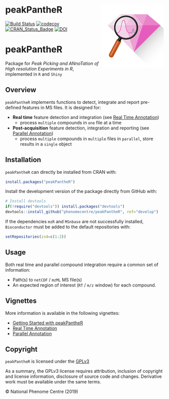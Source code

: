 
<!-- README.md is generated from README.Rmd. Please edit that file -->

# peakPantheR <img src="man/figures/peakPantheR-logo.png" align="right" />

[![Build
Status](https://travis-ci.org/phenomecentre/peakPantheR.svg?branch=develop)](https://travis-ci.org/phenomecentre/peakPantheR)
[![codecov](https://codecov.io/gh/phenomecentre/peakPantheR/branch/develop/graph/badge.svg)](https://codecov.io/gh/phenomecentre/peakPantheR/branch/develop)
[![CRAN\_Status\_Badge](http://www.r-pkg.org/badges/version/peakPantheR)](https://cran.r-project.org/package=peakPantheR)
[![DOI](https://zenodo.org/badge/116680214.svg)](https://zenodo.org/badge/latestdoi/116680214)

# peakPantheR

Package for *Peak Picking and ANnoTation of High resolution Experiments
in R*, implemented in `R` and `Shiny`

## Overview

`peakPantheR` implements functions to detect, integrate and report
pre-defined features in MS files. It is designed for:

  - **Real time** feature detection and integration (see [Real Time
    Annotation](http://htmlpreview.github.io/?https://github.com/phenomecentre/peakPantheR/blob/develop/doc/real-time-annotation.html))
      - process `multiple` compounds in `one` file at a time
  - **Post-acquisition** feature detection, integration and reporting
    (see [Parallel
    Annotation](http://htmlpreview.github.io/?https://github.com/phenomecentre/peakPantheR/blob/develop/doc/parallel-annotation.html))
      - process `multiple` compounds in `multiple` files in `parallel`,
        store results in a `single` object

## Installation

`peakPantheR` can directly be installed from CRAN with:

``` r
install.packages("peakPantheR")
```

Install the development version of the package directly from GitHub
with:

``` r
# Install devtools
if(!require("devtools")) install.packages("devtools")
devtools::install_github("phenomecentre/peakPantheR", ref="develop")
```

If the dependencies `mzR` and `MSnbase` are not successfully installed,
`Bioconductor` must be added to the default repositories with:

``` r
setRepositories(ind=c(1:2))
```

## Usage

Both real time and parallel compound integration require a common set of
information:

  - Path(s) to `netCDF` / `mzML` MS file(s)
  - An expected region of interest (`RT` / `m/z` window) for each
    compound.

## Vignettes

More information is available in the following vignettes:

  - [Getting Started with
    peakPantheR](http://htmlpreview.github.io/?https://github.com/phenomecentre/peakPantheR/blob/develop/doc/getting-started.html)
  - [Real Time
    Annotation](http://htmlpreview.github.io/?https://github.com/phenomecentre/peakPantheR/blob/develop/doc/real-time-annotation.html)
  - [Parallel
    Annotation](http://htmlpreview.github.io/?https://github.com/phenomecentre/peakPantheR/blob/develop/doc/parallel-annotation.html)

## Copyright

`peakPantheR` is licensed under the
[GPLv3](http://choosealicense.com/licenses/gpl-3.0/)

As a summary, the GPLv3 license requires attribution, inclusion of
copyright and license information, disclosure of source code and
changes. Derivative work must be available under the same terms.

© National Phenome Centre (2019)
